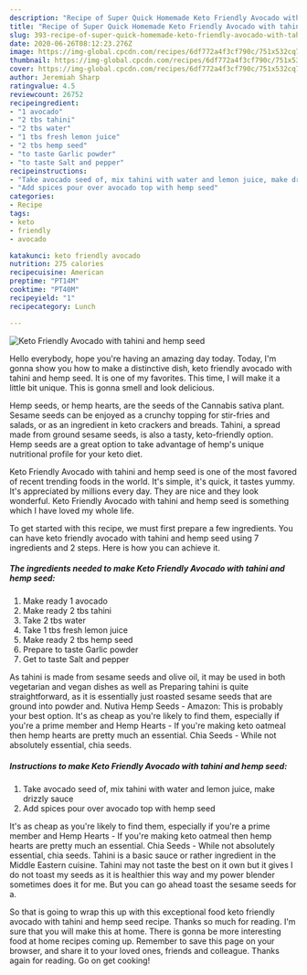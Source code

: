 ```yaml
---
description: "Recipe of Super Quick Homemade Keto Friendly Avocado with tahini and hemp seed"
title: "Recipe of Super Quick Homemade Keto Friendly Avocado with tahini and hemp seed"
slug: 393-recipe-of-super-quick-homemade-keto-friendly-avocado-with-tahini-and-hemp-seed
date: 2020-06-26T08:12:23.276Z
image: https://img-global.cpcdn.com/recipes/6df772a4f3cf790c/751x532cq70/keto-friendly-avocado-with-tahini-and-hemp-seed-recipe-main-photo.jpg
thumbnail: https://img-global.cpcdn.com/recipes/6df772a4f3cf790c/751x532cq70/keto-friendly-avocado-with-tahini-and-hemp-seed-recipe-main-photo.jpg
cover: https://img-global.cpcdn.com/recipes/6df772a4f3cf790c/751x532cq70/keto-friendly-avocado-with-tahini-and-hemp-seed-recipe-main-photo.jpg
author: Jeremiah Sharp
ratingvalue: 4.5
reviewcount: 26752
recipeingredient:
- "1 avocado"
- "2 tbs tahini"
- "2 tbs water"
- "1 tbs fresh lemon juice"
- "2 tbs hemp seed"
- "to taste Garlic powder"
- "to taste Salt and pepper"
recipeinstructions:
- "Take avocado seed of, mix tahini with water and lemon juice, make drizzly sauce"
- "Add spices pour over avocado top with hemp seed"
categories:
- Recipe
tags:
- keto
- friendly
- avocado

katakunci: keto friendly avocado 
nutrition: 275 calories
recipecuisine: American
preptime: "PT14M"
cooktime: "PT40M"
recipeyield: "1"
recipecategory: Lunch

---
```



![Keto Friendly Avocado with tahini and hemp seed](https://img-global.cpcdn.com/recipes/6df772a4f3cf790c/751x532cq70/keto-friendly-avocado-with-tahini-and-hemp-seed-recipe-main-photo.jpg)

Hello everybody, hope you're having an amazing day today. Today, I'm gonna show you how to make a distinctive dish, keto friendly avocado with tahini and hemp seed. It is one of my favorites. This time, I will make it a little bit unique. This is gonna smell and look delicious.

Hemp seeds, or hemp hearts, are the seeds of the Cannabis sativa plant. Sesame seeds can be enjoyed as a crunchy topping for stir-fries and salads, or as an ingredient in keto crackers and breads. Tahini, a spread made from ground sesame seeds, is also a tasty, keto-friendly option. Hemp seeds are a great option to take advantage of hemp&#39;s unique nutritional profile for your keto diet.

Keto Friendly Avocado with tahini and hemp seed is one of the most favored of recent trending foods in the world. It's simple, it's quick, it tastes yummy. It's appreciated by millions every day. They are nice and they look wonderful. Keto Friendly Avocado with tahini and hemp seed is something which I have loved my whole life.


To get started with this recipe, we must first prepare a few ingredients. You can have keto friendly avocado with tahini and hemp seed using 7 ingredients and 2 steps. Here is how you can achieve it.

<!--inarticleads1-->

##### The ingredients needed to make Keto Friendly Avocado with tahini and hemp seed:

1. Make ready 1 avocado
1. Make ready 2 tbs tahini
1. Take 2 tbs water
1. Take 1 tbs fresh lemon juice
1. Make ready 2 tbs hemp seed
1. Prepare to taste Garlic powder
1. Get to taste Salt and pepper


As tahini is made from sesame seeds and olive oil, it may be used in both vegetarian and vegan dishes as well as Preparing tahini is quite straightforward, as it is essentially just roasted sesame seeds that are ground into powder and. Nutiva Hemp Seeds - Amazon: This is probably your best option. It&#39;s as cheap as you&#39;re likely to find them, especially if you&#39;re a prime member and Hemp Hearts - If you&#39;re making keto oatmeal then hemp hearts are pretty much an essential. Chia Seeds - While not absolutely essential, chia seeds. 

<!--inarticleads2-->

##### Instructions to make Keto Friendly Avocado with tahini and hemp seed:

1. Take avocado seed of, mix tahini with water and lemon juice, make drizzly sauce
1. Add spices pour over avocado top with hemp seed


It&#39;s as cheap as you&#39;re likely to find them, especially if you&#39;re a prime member and Hemp Hearts - If you&#39;re making keto oatmeal then hemp hearts are pretty much an essential. Chia Seeds - While not absolutely essential, chia seeds. Tahini is a basic sauce or rather ingredient in the Middle Eastern cuisine. Tahini may not taste the best on it own but it gives I do not toast my seeds as it is healthier this way and my power blender sometimes does it for me. But you can go ahead toast the sesame seeds for a. 

So that is going to wrap this up with this exceptional food keto friendly avocado with tahini and hemp seed recipe. Thanks so much for reading. I'm sure that you will make this at home. There is gonna be more interesting food at home recipes coming up. Remember to save this page on your browser, and share it to your loved ones, friends and colleague. Thanks again for reading. Go on get cooking!
